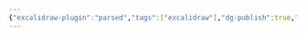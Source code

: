 ```yaml
---
{"excalidraw-plugin":"parsed","tags":["excalidraw"],"dg-publish":true,"permalink":"/biografi-tokoh/timeline-excalidraw/","dgPassFrontmatter":true,"created":"2024-03-24T01:55:31.057+07:00","updated":"2024-03-24T02:03:17.610+07:00"}
---
```

<style> .container {font-family: sans-serif; text-align: center;} .button-wrapper button {z-index: 1;height: 40px; width: 100px; margin: 10px;padding: 5px;} .excalidraw .App-menu_top .buttonList { display: flex;} .excalidraw-wrapper { height: 800px; margin: 50px; position: relative;} :root[dir="ltr"] .excalidraw .layer-ui__wrapper .zen-mode-transition.App-menu_bottom--transition-left {transform: none;} </style><script src="https://cdn.jsdelivr.net/npm/react@17/umd/react.production.min.js"></script><script src="https://cdn.jsdelivr.net/npm/react-dom@17/umd/react-dom.production.min.js"></script><script type="text/javascript" src="https://cdn.jsdelivr.net/npm/@excalidraw/excalidraw@0/dist/excalidraw.production.min.js"></script><div id="timelineexcalidraw.md"></div><script>(function(){const InitialData={"type":"excalidraw","version":2,"source":"https://github.com/zsviczian/obsidian-excalidraw-plugin/releases/tag/2.0.25","elements":[{"type":"rectangle","version":9,"versionNonce":1836779533,"isDeleted":false,"id":"7YNkkPEfsTdNEUmcXoh7C","fillStyle":"solid","strokeWidth":2,"strokeStyle":"solid","roughness":1,"opacity":100,"angle":0,"x":-226,"y":-281.2578125,"strokeColor":"#1e1e1e","backgroundColor":"transparent","width":128,"height":146,"seed":1921505091,"groupIds":[],"frameId":null,"roundness":{"type":3},"boundElements":[{"id":"M4UphxLdkcw27RrmYzd7I","type":"arrow"}],"updated":1711220169568,"link":null,"locked":false},{"type":"rectangle","version":37,"versionNonce":1511728131,"isDeleted":false,"id":"DSHtCvj5OLxAUrPZQEIVK","fillStyle":"solid","strokeWidth":2,"strokeStyle":"solid","roughness":1,"opacity":100,"angle":0,"x":2,"y":-250.2578125,"strokeColor":"#1e1e1e","backgroundColor":"transparent","width":132,"height":101,"seed":1251615811,"groupIds":[],"frameId":null,"roundness":{"type":3},"boundElements":[{"id":"M4UphxLdkcw27RrmYzd7I","type":"arrow"}],"updated":1711220174357,"link":null,"locked":false},{"type":"arrow","version":12,"versionNonce":1104685155,"isDeleted":false,"id":"M4UphxLdkcw27RrmYzd7I","fillStyle":"solid","strokeWidth":2,"strokeStyle":"solid","roughness":1,"opacity":100,"angle":0,"x":-96,"y":-199.2578125,"strokeColor":"#1e1e1e","backgroundColor":"transparent","width":88,"height":3,"seed":1469138787,"groupIds":[],"frameId":null,"roundness":{"type":2},"boundElements":[],"updated":1711220174356,"link":null,"locked":false,"startBinding":{"elementId":"7YNkkPEfsTdNEUmcXoh7C","focus":0.1496372430471584,"gap":2},"endBinding":{"elementId":"DSHtCvj5OLxAUrPZQEIVK","focus":0.09651012494614389,"gap":10},"lastCommittedPoint":null,"startArrowhead":null,"endArrowhead":"arrow","points":[[0,0],[88,-3]]},{"type":"embeddable","version":63,"versionNonce":1553583309,"isDeleted":false,"id":"16IoUiV7","fillStyle":"hachure","strokeWidth":1,"strokeStyle":"solid","roughness":1,"opacity":100,"angle":0,"x":-229,"y":-57,"strokeColor":"transparent","backgroundColor":"transparent","width":379,"height":427,"seed":21986,"groupIds":[],"frameId":null,"roundness":null,"boundElements":[],"updated":1711220217718,"link":"[[Beranda]]","locked":false,"customData":{"mdProps":{"useObsidianDefaults":false,"backgroundMatchCanvas":false,"backgroundMatchElement":true,"backgroundColor":"#fff","backgroundOpacity":60,"borderMatchElement":true,"borderColor":"#fff","borderOpacity":0,"filenameVisible":false}},"scale":[1,1]},{"type":"image","version":111,"versionNonce":268629667,"isDeleted":false,"id":"6atkuLSZvNglxszmx7XG0","fillStyle":"solid","strokeWidth":2,"strokeStyle":"solid","roughness":1,"opacity":100,"angle":0,"x":-118.5,"y":-276.7578125,"strokeColor":"transparent","backgroundColor":"transparent","width":370,"height":370,"seed":960281997,"groupIds":[],"frameId":null,"roundness":null,"boundElements":[],"updated":1711220304134,"link":null,"locked":false,"status":"pending","fileId":"4360d1b7febdfcd4ff3dbf35a3e560ba1d719e4c","scale":[1,1]},{"id":"PNRt2IMQ","type":"embeddable","x":2.0833333333333144,"y":-18.12890625,"width":259.1666666666667,"height":312.5,"angle":0,"strokeColor":"transparent","backgroundColor":"transparent","fillStyle":"hachure","strokeWidth":1,"strokeStyle":"solid","roughness":1,"opacity":100,"roundness":null,"seed":87329,"version":22,"versionNonce":430596397,"updated":1711220506066,"isDeleted":false,"groupIds":[],"boundElements":[],"link":"[[timeline.canvas]]","locked":false,"scale":[1,1],"customData":{"mdProps":{"useObsidianDefaults":false,"backgroundMatchCanvas":false,"backgroundMatchElement":true,"backgroundColor":"#fff","backgroundOpacity":60,"borderMatchElement":true,"borderColor":"#fff","borderOpacity":0,"filenameVisible":false}}}],"appState":{"theme":"light","viewBackgroundColor":"#ffffff","currentItemStrokeColor":"#1e1e1e","currentItemBackgroundColor":"transparent","currentItemFillStyle":"solid","currentItemStrokeWidth":2,"currentItemStrokeStyle":"solid","currentItemRoughness":1,"currentItemOpacity":100,"currentItemFontFamily":1,"currentItemFontSize":20,"currentItemTextAlign":"left","currentItemStartArrowhead":null,"currentItemEndArrowhead":"arrow","scrollX":244.5833333333333,"scrollY":360.41406249999994,"zoom":{"value":1.2000000000000002},"currentItemRoundness":"round","gridSize":null,"gridColor":{"Bold":"#C9C9C9FF","Regular":"#EDEDEDFF"},"currentStrokeOptions":null,"previousGridSize":null,"frameRendering":{"enabled":true,"clip":true,"name":true,"outline":true}},"files":{}};InitialData.scrollToContent=true;App=()=>{const e=React.useRef(null),t=React.useRef(null),[n,i]=React.useState({width:void 0,height:void 0});return React.useEffect(()=>{i({width:t.current.getBoundingClientRect().width,height:t.current.getBoundingClientRect().height});const e=()=>{i({width:t.current.getBoundingClientRect().width,height:t.current.getBoundingClientRect().height})};return window.addEventListener("resize",e),()=>window.removeEventListener("resize",e)},[t]),React.createElement(React.Fragment,null,React.createElement("div",{className:"excalidraw-wrapper",ref:t},React.createElement(ExcalidrawLib.Excalidraw,{ref:e,width:n.width,height:n.height,initialData:InitialData,viewModeEnabled:!0,zenModeEnabled:!0,gridModeEnabled:!1})))},excalidrawWrapper=document.getElementById("timelineexcalidraw.md");ReactDOM.render(React.createElement(App),excalidrawWrapper);})();</script>